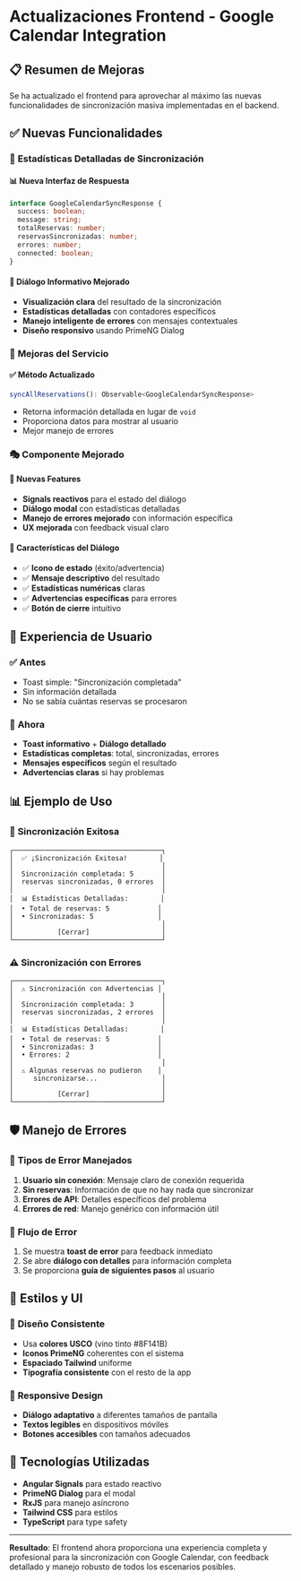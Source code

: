 # Actualizaciones Frontend - Google Calendar Integration

## 📋 Resumen de Mejoras

Se ha actualizado el frontend para aprovechar al máximo las nuevas funcionalidades de sincronización masiva implementadas en el backend.

## ✅ Nuevas Funcionalidades

### 🎯 **Estadísticas Detalladas de Sincronización**

#### 📊 **Nueva Interfaz de Respuesta**
```typescript
interface GoogleCalendarSyncResponse {
  success: boolean;
  message: string;
  totalReservas: number;
  reservasSincronizadas: number;
  errores: number;
  connected: boolean;
}
```

#### 🎨 **Diálogo Informativo Mejorado**
- **Visualización clara** del resultado de la sincronización
- **Estadísticas detalladas** con contadores específicos
- **Manejo inteligente de errores** con mensajes contextuales
- **Diseño responsivo** usando PrimeNG Dialog

### 🔧 **Mejoras del Servicio**

#### ✅ **Método Actualizado**
```typescript
syncAllReservations(): Observable<GoogleCalendarSyncResponse>
```
- Retorna información detallada en lugar de `void`
- Proporciona datos para mostrar al usuario
- Mejor manejo de errores

### 🎭 **Componente Mejorado**

#### 🚀 **Nuevas Features**
- **Signals reactivos** para el estado del diálogo
- **Diálogo modal** con estadísticas detalladas
- **Manejo de errores mejorado** con información específica
- **UX mejorada** con feedback visual claro

#### 📱 **Características del Diálogo**
- ✅ **Icono de estado** (éxito/advertencia)
- ✅ **Mensaje descriptivo** del resultado
- ✅ **Estadísticas numéricas** claras
- ✅ **Advertencias específicas** para errores
- ✅ **Botón de cierre** intuitivo

## 🎯 **Experiencia de Usuario**

### ✅ **Antes**
- Toast simple: "Sincronización completada"
- Sin información detallada
- No se sabía cuántas reservas se procesaron

### 🚀 **Ahora**
- **Toast informativo** + **Diálogo detallado**
- **Estadísticas completas**: total, sincronizadas, errores
- **Mensajes específicos** según el resultado
- **Advertencias claras** si hay problemas

## 📊 **Ejemplo de Uso**

### 🎉 **Sincronización Exitosa**
```
┌─────────────────────────────────────┐
│  ✅ ¡Sincronización Exitosa!        │
│                                     │
│  Sincronización completada: 5       │
│  reservas sincronizadas, 0 errores  │
│                                     │
│  📊 Estadísticas Detalladas:        │
│  • Total de reservas: 5            │
│  • Sincronizadas: 5                │
│                                     │
│           [Cerrar]                  │
└─────────────────────────────────────┘
```

### ⚠️ **Sincronización con Errores**
```
┌─────────────────────────────────────┐
│  ⚠️ Sincronización con Advertencias │
│                                     │
│  Sincronización completada: 3       │
│  reservas sincronizadas, 2 errores  │
│                                     │
│  📊 Estadísticas Detalladas:        │
│  • Total de reservas: 5            │
│  • Sincronizadas: 3                │
│  • Errores: 2                      │
│                                     │
│  ⚠️ Algunas reservas no pudieron    │
│     sincronizarse...                │
│                                     │
│           [Cerrar]                  │
└─────────────────────────────────────┘
```

## 🛡️ **Manejo de Errores**

### 📝 **Tipos de Error Manejados**
1. **Usuario sin conexión**: Mensaje claro de conexión requerida
2. **Sin reservas**: Información de que no hay nada que sincronizar
3. **Errores de API**: Detalles específicos del problema
4. **Errores de red**: Manejo genérico con información útil

### 🔄 **Flujo de Error**
1. Se muestra **toast de error** para feedback inmediato
2. Se abre **diálogo con detalles** para información completa
3. Se proporciona **guía de siguientes pasos** al usuario

## 🎨 **Estilos y UI**

### 🎯 **Diseño Consistente**
- Usa **colores USCO** (vino tinto #8F141B)
- **Iconos PrimeNG** coherentes con el sistema
- **Espaciado Tailwind** uniforme
- **Tipografía consistente** con el resto de la app

### 📱 **Responsive Design**
- **Diálogo adaptativo** a diferentes tamaños de pantalla
- **Textos legibles** en dispositivos móviles
- **Botones accesibles** con tamaños adecuados

## 🚀 **Tecnologías Utilizadas**

- **Angular Signals** para estado reactivo
- **PrimeNG Dialog** para el modal
- **RxJS** para manejo asíncrono
- **Tailwind CSS** para estilos
- **TypeScript** para type safety

---

**Resultado**: El frontend ahora proporciona una experiencia completa y profesional para la sincronización con Google Calendar, con feedback detallado y manejo robusto de todos los escenarios posibles.
